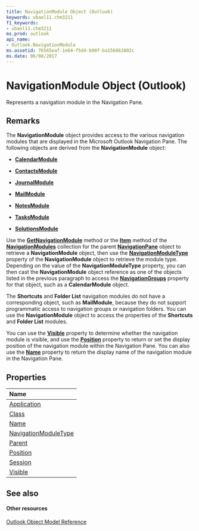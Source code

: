 ```yaml
---
title: NavigationModule Object (Outlook)
keywords: vbaol11.chm3211
f1_keywords:
- vbaol11.chm3211
ms.prod: outlook
api_name:
- Outlook.NavigationModule
ms.assetid: 76565eaf-1e64-f5d4-b90f-ba156863802c
ms.date: 06/08/2017
---
```



# NavigationModule Object (Outlook)

Represents a navigation module in the Navigation Pane.


## Remarks

The  **NavigationModule** object provides access to the various navigation modules that are displayed in the Microsoft Outlook Navigation Pane. The following objects are derived from the **NavigationModule** object:


-  **[CalendarModule](Outlook.CalendarModule.md)**
    
-  **[ContactsModule](Outlook.ContactsModule.md)**
    
-  **[JournalModule](Outlook.JournalModule.md)**
    
-  **[MailModule](Outlook.MailModule.md)**
    
-  **[NotesModule](Outlook.NotesModule.md)**
    
-  **[TasksModule](Outlook.TasksModule.md)**
    
-  **[SolutionsModule](Outlook.SolutionsModule.md)**
    
 Use the **[GetNavigationModule](Outlook.NavigationModules.GetNavigationModule.md)** method or the **[Item](Outlook.NavigationModules.Item.md)** method of the **[NavigationModules](Outlook.NavigationModules.md)** collection for the parent **[NavigationPane](Outlook.NavigationPane.md)** object to retrieve a **NavigationModule** object, then use the **[NavigationModuleType](Outlook.NavigationModule.NavigationModuleType.md)** property of the **NavigationModule** object to retrieve the module type. Depending on the value of the **NavigationModuleType** property, you can then cast the **NavigationModule** object reference as one of the objects listed in the previous paragraph to access the **[NavigationGroups](Outlook.CalendarModule.NavigationGroups.md)** property for that object, such as a **CalendarModule** object.

The  **Shortcuts** and **Folder List** navigation modules do not have a corresponding object, such as **MailModule**, because they do not support programmatic access to navigation groups or navigation folders. You can use the **NavigationModule** object to access the properties of the **Shortcuts** and **Folder List** modules.

You can use the  **[Visible](Outlook.NavigationModule.Visible.md)** property to determine whether the navigation module is visible, and use the **[Position](Outlook.NavigationModule.Position.md)** property to return or set the display position of the navigation module within the Navigation Pane. You can also use the **[Name](Outlook.NavigationModule.Name.md)** property to return the display name of the navigation module in the Navigation Pane.


## Properties



|**Name**|
|:-----|
|[Application](Outlook.NavigationModule.Application.md)|
|[Class](Outlook.NavigationModule.Class.md)|
|[Name](Outlook.NavigationModule.Name.md)|
|[NavigationModuleType](Outlook.NavigationModule.NavigationModuleType.md)|
|[Parent](navigationmodule-parent-property-outlook.md)|
|[Position](Outlook.NavigationModule.Position.md)|
|[Session](navigationmodule-session-property-outlook.md)|
|[Visible](Outlook.NavigationModule.Visible.md)|

## See also


#### Other resources


[Outlook Object Model Reference](http://msdn.microsoft.com/library/73221b13-d8d8-99b8-3394-b95dbbfd5ddc%28Office.15%29.aspx)
